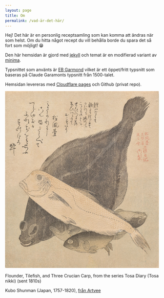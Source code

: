 ```yaml
---
layout: page
title: Om
permalink: /vad-är-det-här/
---
```


Hej! Det här är en personlig receptsamling som kan komma att ändras när som helst. Om du hitta något recept du vill behålla borde du spara det så fort som möjligt! 😁

Den här hemsidan är gjord med [jekyll][jekyllrb] och temat är en modifierad variant av [minima](https://github.com/jekyll/minima).

Typsnittet som använts är [EB Garmond](https://github.com/georgd/EB-Garamond) vilket är ett öppet/fritt typsnitt som baseras på Claude Garamonts typsnitt från 1500-talet.

Hemsidan levereras med [Cloudflare pages](https://pages.cloudflare.com/) och Github (privat repo).

[jekyllrb]: https://jekyllrb.com/

<div class="m-4">
  <div class="img-container img-container-center m-1">
    <img src="/assets/Kubo_Shunman.jpg" class="img-w-50 img-w-s-100" alt="Flounder, Tilefish, and Three Crucian Carp, from the series Tosa Diary (Tosa nikki) (late 1810s)">
  </div>
  <p class="text-center">Flounder, Tilefish, and Three Crucian Carp, from the series Tosa Diary (Tosa nikki) (sent 1810s)</p>
  <p class="text-center">Kubo Shunman (Japan, 1757-1820), <a href="https://artvee.com/dl/flounder-tilefish-and-three-crucian-carp-from-the-series-tosa-diary-tosa-nikki/">från Artvee</a></p>
</div>
